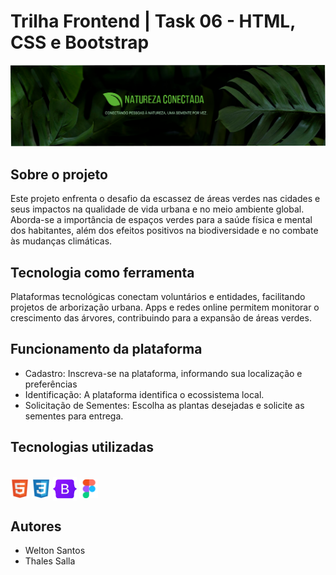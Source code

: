 # Trilha Frontend | Task 06 - HTML, CSS e Bootstrap

<img src ="./assets/banner.png"/>

## Sobre o projeto

Este projeto enfrenta o desafio da escassez de áreas verdes nas cidades e seus impactos na qualidade de vida urbana e no meio ambiente global. Aborda-se a importância de espaços verdes para a saúde física e mental dos habitantes, além dos efeitos positivos na biodiversidade e no combate às mudanças climáticas.

## Tecnologia como ferramenta

Plataformas tecnológicas conectam voluntários e entidades, facilitando projetos de arborização urbana. Apps e redes online permitem monitorar o crescimento das árvores, contribuindo para a expansão de áreas verdes.

## Funcionamento da plataforma

- Cadastro: Inscreva-se na plataforma, informando sua localização e preferências
- Identificação: A plataforma identifica o ecossistema local.
- Solicitação de Sementes: Escolha as plantas desejadas e solicite as sementes para entrega.

## Tecnologias utilizadas

<div style="display: inline_block"><br>
  <img align="center"  height="30"  src="https://raw.githubusercontent.com/devicons/devicon/master/icons/html5/html5-original.svg">
  <img align="center"  height="30"  src="https://raw.githubusercontent.com/devicons/devicon/master/icons/css3/css3-original.svg">
  <img align="center"  height="38"  src="https://github.com/devicons/devicon/blob/master/icons/bootstrap/bootstrap-original.svg">
  <img align="center"  height="30"  src="https://github.com/devicons/devicon/blob/master/icons/figma/figma-original.svg">
</div>

## Autores
- Welton Santos
- Thales Salla